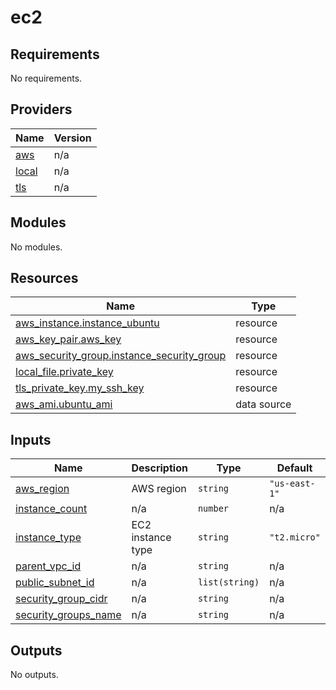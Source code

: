 # ec2

<!-- BEGINNING OF PRE-COMMIT-TERRAFORM DOCS HOOK -->
## Requirements

No requirements.

## Providers

| Name | Version |
|------|---------|
| <a name="provider_aws"></a> [aws](#provider\_aws) | n/a |
| <a name="provider_local"></a> [local](#provider\_local) | n/a |
| <a name="provider_tls"></a> [tls](#provider\_tls) | n/a |

## Modules

No modules.

## Resources

| Name | Type |
|------|------|
| [aws_instance.instance_ubuntu](https://registry.terraform.io/providers/hashicorp/aws/latest/docs/resources/instance) | resource |
| [aws_key_pair.aws_key](https://registry.terraform.io/providers/hashicorp/aws/latest/docs/resources/key_pair) | resource |
| [aws_security_group.instance_security_group](https://registry.terraform.io/providers/hashicorp/aws/latest/docs/resources/security_group) | resource |
| [local_file.private_key](https://registry.terraform.io/providers/hashicorp/local/latest/docs/resources/file) | resource |
| [tls_private_key.my_ssh_key](https://registry.terraform.io/providers/hashicorp/tls/latest/docs/resources/private_key) | resource |
| [aws_ami.ubuntu_ami](https://registry.terraform.io/providers/hashicorp/aws/latest/docs/data-sources/ami) | data source |

## Inputs

| Name | Description | Type | Default | Required |
|------|-------------|------|---------|:--------:|
| <a name="input_aws_region"></a> [aws\_region](#input\_aws\_region) | AWS region | `string` | `"us-east-1"` | no |
| <a name="input_instance_count"></a> [instance\_count](#input\_instance\_count) | n/a | `number` | n/a | yes |
| <a name="input_instance_type"></a> [instance\_type](#input\_instance\_type) | EC2 instance type | `string` | `"t2.micro"` | no |
| <a name="input_parent_vpc_id"></a> [parent\_vpc\_id](#input\_parent\_vpc\_id) | n/a | `string` | n/a | yes |
| <a name="input_public_subnet_id"></a> [public\_subnet\_id](#input\_public\_subnet\_id) | n/a | `list(string)` | n/a | yes |
| <a name="input_security_group_cidr"></a> [security\_group\_cidr](#input\_security\_group\_cidr) | n/a | `string` | n/a | yes |
| <a name="input_security_groups_name"></a> [security\_groups\_name](#input\_security\_groups\_name) | n/a | `string` | n/a | yes |

## Outputs

No outputs.
<!-- END OF PRE-COMMIT-TERRAFORM DOCS HOOK -->

